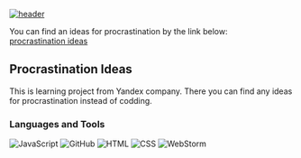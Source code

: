 [![header]()](https://laruse91-procrastination.web.app)  

You can find an ideas for procrastination by the link below:  
[procrastination ideas](https://laruse91-procrastination.web.app)  

## Procrastination Ideas

This is learning project from Yandex company. There you can find any ideas for procrastination instead of codding. 


### Languages and Tools


![JavaScript](https://img.shields.io/badge/-JavaScript-%23DAF7A6?style=flat-square&logo=javaScript&logoColor=%23607d8b 'JavaScript')
![GitHub](https://img.shields.io/badge/-GitHub-%23212121?style=flat-square&logo=gitHub 'GitHub')
![HTML](https://img.shields.io/badge/-HTML-%23ff8a65?style=flat-square&logo=html5&logoColor=white 'HTML')
![CSS](https://img.shields.io/badge/-CSS-%239575cd?style=flat-square&logo=css3&logoColor=white 'CSS')
![WebStorm](https://img.shields.io/badge/-WebStorm-%23607d8b?style=flat-square&logo=webstorm&logoColor=white 'WebStorm')